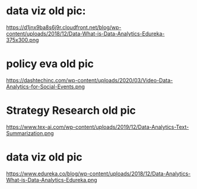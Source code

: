 # data viz old pic: 
https://d1jnx9ba8s6j9r.cloudfront.net/blog/wp-content/uploads/2018/12/Data-What-is-Data-Analytics-Edureka-375x300.png

# policy eva old pic
https://dashtechinc.com/wp-content/uploads/2020/03/Video-Data-Analytics-for-Social-Events.png

# Strategy Research old pic
https://www.tex-ai.com/wp-content/uploads/2019/12/Data-Analytics-Text-Summarization.png

# data viz old pic
https://www.edureka.co/blog/wp-content/uploads/2018/12/Data-Analytics-What-is-Data-Analytics-Edureka.png